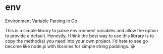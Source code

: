 # env
Environment Variable Parsing in Go

This is a simple library to parse environment variables and allow the option to provide a default. Honestly,
I think the best way to use this library is to copy the method(s) you need into your own project. I'd hate to
see go become like node.js with libraries for simple string paddings. 😀
